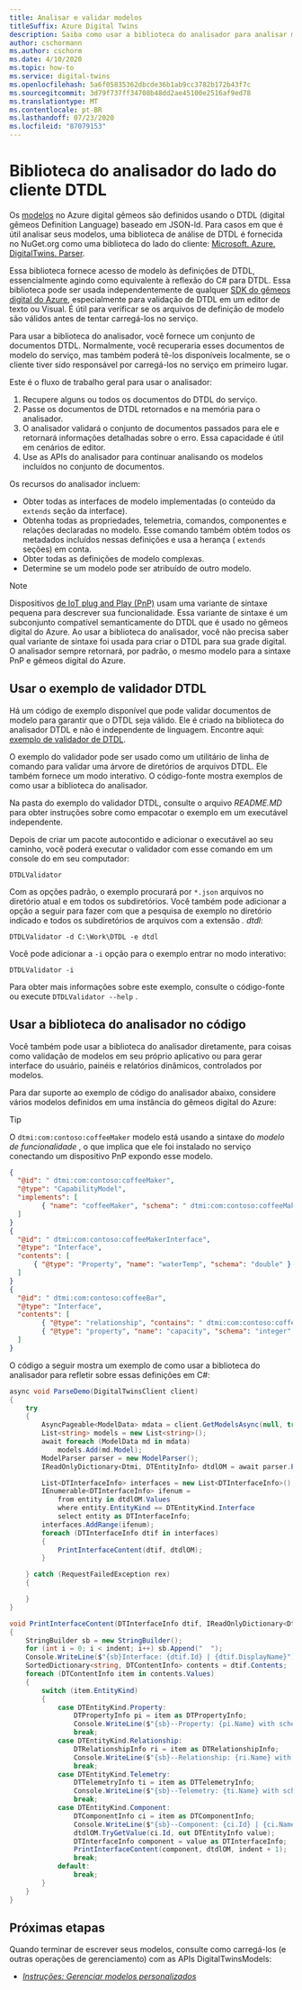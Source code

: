 ```yaml
---
title: Analisar e validar modelos
titleSuffix: Azure Digital Twins
description: Saiba como usar a biblioteca do analisador para analisar modelos de DTDL.
author: cschormann
ms.author: cschorm
ms.date: 4/10/2020
ms.topic: how-to
ms.service: digital-twins
ms.openlocfilehash: 5a6f05835362dbcde36b1ab9cc3782b172b43f7c
ms.sourcegitcommit: 3d79f737ff34708b48dd2ae45100e2516af9ed78
ms.translationtype: MT
ms.contentlocale: pt-BR
ms.lasthandoff: 07/23/2020
ms.locfileid: "87079153"
---
```

# <a name="dtdl-client-side-parser-library"></a>Biblioteca do analisador do lado do cliente DTDL

Os [modelos](concepts-models.md) no Azure digital gêmeos são definidos usando o DTDL (digital gêmeos Definition Language) baseado em JSON-ld. Para casos em que é útil analisar seus modelos, uma biblioteca de análise de DTDL é fornecida no NuGet.org como uma biblioteca do lado do cliente: [Microsoft. Azure. DigitalTwins. Parser](https://nuget.org/packages/Microsoft.Azure.DigitalTwins.Parser/).

Essa biblioteca fornece acesso de modelo às definições de DTDL, essencialmente agindo como equivalente à reflexão do C# para DTDL. Essa biblioteca pode ser usada independentemente de qualquer [SDK do gêmeos digital do Azure](how-to-use-apis-sdks.md), especialmente para validação de DTDL em um editor de texto ou Visual. É útil para verificar se os arquivos de definição de modelo são válidos antes de tentar carregá-los no serviço.

Para usar a biblioteca do analisador, você fornece um conjunto de documentos DTDL. Normalmente, você recuperaria esses documentos de modelo do serviço, mas também poderá tê-los disponíveis localmente, se o cliente tiver sido responsável por carregá-los no serviço em primeiro lugar. 

Este é o fluxo de trabalho geral para usar o analisador:
1. Recupere alguns ou todos os documentos do DTDL do serviço.
2. Passe os documentos de DTDL retornados e na memória para o analisador.
3. O analisador validará o conjunto de documentos passados para ele e retornará informações detalhadas sobre o erro. Essa capacidade é útil em cenários de editor.
4. Use as APIs do analisador para continuar analisando os modelos incluídos no conjunto de documentos. 

Os recursos do analisador incluem:
* Obter todas as interfaces de modelo implementadas (o conteúdo da `extends` seção da interface).
* Obtenha todas as propriedades, telemetria, comandos, componentes e relações declaradas no modelo. Esse comando também obtém todos os metadados incluídos nessas definições e usa a herança ( `extends` seções) em conta.
* Obter todas as definições de modelo complexas.
* Determine se um modelo pode ser atribuído de outro modelo.

> [!NOTE]
> Dispositivos [de IoT plug and Play (PnP)](../iot-pnp/overview-iot-plug-and-play.md) usam uma variante de sintaxe pequena para descrever sua funcionalidade. Essa variante de sintaxe é um subconjunto compatível semanticamente do DTDL que é usado no gêmeos digital do Azure. Ao usar a biblioteca do analisador, você não precisa saber qual variante de sintaxe foi usada para criar o DTDL para sua grade digital. O analisador sempre retornará, por padrão, o mesmo modelo para a sintaxe PnP e gêmeos digital do Azure.

## <a name="use-the-dtdl-validator-sample"></a>Usar o exemplo de validador DTDL

Há um código de exemplo disponível que pode validar documentos de modelo para garantir que o DTDL seja válido. Ele é criado na biblioteca do analisador DTDL e não é independente de linguagem. Encontre aqui: [exemplo de validador de DTDL](https://docs.microsoft.com/samples/azure-samples/dtdl-validator/dtdl-validator).

O exemplo do validador pode ser usado como um utilitário de linha de comando para validar uma árvore de diretórios de arquivos DTDL. Ele também fornece um modo interativo. O código-fonte mostra exemplos de como usar a biblioteca do analisador.

Na pasta do exemplo do validador DTDL, consulte o arquivo *README.MD* para obter instruções sobre como empacotar o exemplo em um executável independente.

Depois de criar um pacote autocontido e adicionar o executável ao seu caminho, você poderá executar o validador com esse comando em um console do em seu computador:

```cmd/sh
DTDLValidator
```

Com as opções padrão, o exemplo procurará por `*.json` arquivos no diretório atual e em todos os subdiretórios. Você também pode adicionar a opção a seguir para fazer com que a pesquisa de exemplo no diretório indicado e todos os subdiretórios de arquivos com a extensão *. dtdl*:

```cmd/sh
DTDLValidator -d C:\Work\DTDL -e dtdl 
```

Você pode adicionar a `-i` opção para o exemplo entrar no modo interativo:

```cmd/sh
DTDLValidator -i
```

Para obter mais informações sobre este exemplo, consulte o código-fonte ou execute `DTDLValidator --help` .

## <a name="use-the-parser-library-in-code"></a>Usar a biblioteca do analisador no código

Você também pode usar a biblioteca do analisador diretamente, para coisas como validação de modelos em seu próprio aplicativo ou para gerar interface do usuário, painéis e relatórios dinâmicos, controlados por modelos.

Para dar suporte ao exemplo de código do analisador abaixo, considere vários modelos definidos em uma instância do gêmeos digital do Azure:

> [!TIP] 
> O `dtmi:com:contoso:coffeeMaker` modelo está usando a sintaxe do *modelo de funcionalidade* , o que implica que ele foi instalado no serviço conectando um dispositivo PnP expondo esse modelo.

```json
{
  "@id": " dtmi:com:contoso:coffeeMaker",
  "@type": "CapabilityModel",
  "implements": [
        { "name": "coffeeMaker", "schema": " dtmi:com:contoso:coffeeMakerInterface" }
  ]    
}
{
  "@id": " dtmi:com:contoso:coffeeMakerInterface",
  "@type": "Interface",
  "contents": [
      { "@type": "Property", "name": "waterTemp", "schema": "double" }  
  ]
}
{
  "@id": " dtmi:com:contoso:coffeeBar",
  "@type": "Interface",
  "contents": [
        { "@type": "relationship", "contains": " dtmi:com:contoso:coffeeMaker" },
        { "@type": "property", "name": "capacity", "schema": "integer" }
  ]    
}
```

O código a seguir mostra um exemplo de como usar a biblioteca do analisador para refletir sobre essas definições em C#:

```csharp
async void ParseDemo(DigitalTwinsClient client)
{
    try
    {
        AsyncPageable<ModelData> mdata = client.GetModelsAsync(null, true);
        List<string> models = new List<string>();
        await foreach (ModelData md in mdata)
            models.Add(md.Model);
        ModelParser parser = new ModelParser();
        IReadOnlyDictionary<Dtmi, DTEntityInfo> dtdlOM = await parser.ParseAsync(models);

        List<DTInterfaceInfo> interfaces = new List<DTInterfaceInfo>();
        IEnumerable<DTInterfaceInfo> ifenum = 
            from entity in dtdlOM.Values
            where entity.EntityKind == DTEntityKind.Interface
            select entity as DTInterfaceInfo;
        interfaces.AddRange(ifenum);
        foreach (DTInterfaceInfo dtif in interfaces)
        {
            PrintInterfaceContent(dtif, dtdlOM);
        }

    } catch (RequestFailedException rex)
    {

    }
}

void PrintInterfaceContent(DTInterfaceInfo dtif, IReadOnlyDictionary<Dtmi, DTEntityInfo> dtdlOM, int indent=0)
{
    StringBuilder sb = new StringBuilder();
    for (int i = 0; i < indent; i++) sb.Append("  ");
    Console.WriteLine($"{sb}Interface: {dtif.Id} | {dtif.DisplayName}");
    SortedDictionary<string, DTContentInfo> contents = dtif.Contents;
    foreach (DTContentInfo item in contents.Values)
    {
        switch (item.EntityKind)
        {
            case DTEntityKind.Property:
                DTPropertyInfo pi = item as DTPropertyInfo;
                Console.WriteLine($"{sb}--Property: {pi.Name} with schema {pi.Schema}");
                break;
            case DTEntityKind.Relationship:
                DTRelationshipInfo ri = item as DTRelationshipInfo;
                Console.WriteLine($"{sb}--Relationship: {ri.Name} with target {ri.Target}");
                break;
            case DTEntityKind.Telemetry:
                DTTelemetryInfo ti = item as DTTelemetryInfo;
                Console.WriteLine($"{sb}--Telemetry: {ti.Name} with schema {ti.Schema}");
                break;
            case DTEntityKind.Component:
                DTComponentInfo ci = item as DTComponentInfo;
                Console.WriteLine($"{sb}--Component: {ci.Id} | {ci.Name}");
                dtdlOM.TryGetValue(ci.Id, out DTEntityInfo value);
                DTInterfaceInfo component = value as DTInterfaceInfo;
                PrintInterfaceContent(component, dtdlOM, indent + 1);
                break;
            default:
                break;
        }
    }
}
```

## <a name="next-steps"></a>Próximas etapas

Quando terminar de escrever seus modelos, consulte como carregá-los (e outras operações de gerenciamento) com as APIs DigitalTwinsModels:
* [*Instruções: Gerenciar modelos personalizados*](how-to-manage-model.md)